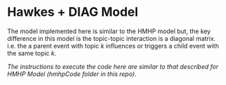 # Hawkes + DIAG Model

The model implemented here is similar to the HMHP model but, the key difference in this model is the topic-topic interaction is a diagonal matrix. i.e. the a parent event with topic *k* influences or triggers a child event with the same topic *k*.


_The instructions to execute the code here are similar to that described for HMHP Model (hmhpCode folder in this repo)_.

